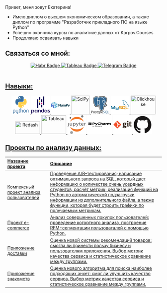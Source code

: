 Привет, меня зовут Екатерина!

- Имею диплом о высшем экономическом образовании, а также диплом по программе "Разработчик прикладного ПО на языке Python"
- Успешно окончила курсы по аналитике данных от Karpov.Courses
- Продолжаю осваивать навыки


## Связаться со мной:

<div id="badges" align="center">
  <a href="https://career.habr.com/ksoloveu">
    <img src="https://img.shields.io/badge/Habr-grey?style=for-the-badge" alt="Habr Badge"/>
  </a>
 <a href="https://public.tableau.com/app/profile/.66457266/vizzes">
    <img src="https://img.shields.io/badge/Tableau-orange?style=for-the-badge" alt="Tableau Badge"/>
  </a>
  <a href="https://t.me/k_soloveu">
    <img src="https://img.shields.io/badge/Telegram-blue?style=for-the-badge" alt="Telegram Badge"/>
</div>

<div id="badges" align="center">
    <img src="https://komarev.com/ghpvc/?username=ksoloveu&style=flat-square&color=blue" alt=""/>
</div>



## Навыки:

<div align="center">
  <img src="https://github.com/devicons/devicon/blob/master/icons/python/python-original-wordmark.svg" title="Python" **alt="Python" width="60" height="60"/>
  <img src="https://github.com/devicons/devicon/blob/master/icons/pandas/pandas-original-wordmark.svg" title="Pandas" **alt="Pandas" width="60" height="60"/>
  <img src="https://github.com/devicons/devicon/blob/master/icons/numpy/numpy-original-wordmark.svg" title="NumPy" **alt="NumPy" width="60" height="60"/>
  <img src="https://upload.wikimedia.org/wikipedia/commons/b/b2/SCIPY_2.svg" title="SciPy" **alt="SciPy" width="60" height="60"/>
  <img src="https://github.com/devicons/devicon/blob/master/icons/postgresql/postgresql-original-wordmark.svg" title="PostgreSQL" **alt="PostgreSQL" width="60" height="60"/>
  <img src="https://github.com/devicons/devicon/blob/master/icons/mysql/mysql-original-wordmark.svg" title="MySQL" **alt="MySQL" width="60" height="60"/>
  <img src="https://ww2.freelogovectors.net/svg12/clickhouse-logo_freelogovectors.net.svg" title="Clickhouse" **alt="Clickhouse" width="80" height="60"/>
  <img src="https://www.vectorlogo.zone/logos/redashio/redashio-ar21.svg" title="Redash" **alt="Redash" width="80" height="40"/>
  <img src="https://upload.wikimedia.org/wikipedia/ru/0/06/Tableau_logo.svg" title="Tableau" **alt="Tableau" width="80" height="60"/>
  <img src="https://github.com/devicons/devicon/blob/master/icons/jupyter/jupyter-original-wordmark.svg" title="Jupyter notebook" **alt="Jupyter notebook" width="60" height="60"/>
  <img src="https://github.com/devicons/devicon/blob/master/icons/pycharm/pycharm-original-wordmark.svg" title="PyCharm" **alt="PyCharm" width="80" height="60"/>
  <img src="https://github.com/devicons/devicon/blob/master/icons/git/git-original-wordmark.svg" title="Git" **alt="Git" width="60" height="60"/>
  <img src="https://github.com/devicons/devicon/blob/master/icons/github/github-original.svg" title="Github" **alt="Github" width="60" height="60"/>
</div>



## Проекты по анализу данных:

| Название проекта                                                        | Описание       |
|:-------------                                                           |:---------------|
| Компексный проект анализа пользователей                                 | Проведение A/B–тестирования; написание оптимального запроса на SQL, который даст информацию о количестве очень усердных студентов,                                                                                  расчёт метрик; реализация функций на Python по автоматической подзагрузки информации из дополнительного файла, а также функции, которая                                                                             будет строить графики по получаемым метрикам. |
| Проект e-commerce                                                       | Анализ совершенных покупок пользователей: проведение когортного анализа, построение RFM-сегментации пользоваталей с помощью Python.|
| Приложение доставки                                                     | Оценка новой системы рекомендаций товаров: смогла ли принести пользу бизнесу и пользователям приложения. Выбор метрик качества сервиса                                                                              и статистическое сравнение между группами. |
| Приложение знакомств                                                    | Оценка нового алгоритма для поиска наиболее подходящих анкет: смог ли улучшить качество сервиса. Выбор метрик качества сервиса                                                                                      и статистическое сравнение между группами.|

